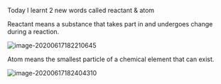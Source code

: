 Today I learnt 2 new words called reactant & atom



Reactant means a substance that takes part in and undergoes change during a reaction.

![image-20200617182210645](E:\github\ninagu2010.github.io\images\image-20200617182210645.png)



Atom means the smallest particle of a chemical element that can exist.

![image-20200617182404310](E:\github\ninagu2010.github.io\images\image-20200617182404310.png)